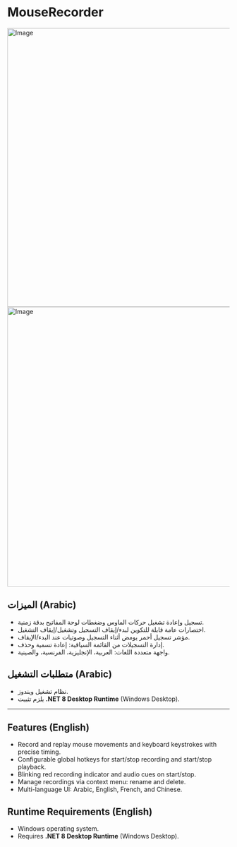 # MouseRecorder

<img width="621" height="632" alt="Image" src="https://github.com/user-attachments/assets/b9d77a3a-5a57-4551-9aa3-071e4665b2f7" />
<img width="624" height="634" alt="Image" src="https://github.com/user-attachments/assets/9b6509e4-6c9a-4e21-9520-8c6b44803ec9" />

## الميزات (Arabic)
- تسجيل وإعادة تشغيل حركات الماوس وضغطات لوحة المفاتيح بدقة زمنية.
- اختصارات عامة قابلة للتكوين لبدء/إيقاف التسجيل وتشغيل/إيقاف التشغيل.
- مؤشر تسجيل أحمر يومض أثناء التسجيل وصوتيات عند البدء/الإيقاف.
- إدارة التسجيلات من القائمة السياقية: إعادة تسمية وحذف.
- واجهة متعددة اللغات: العربية، الإنجليزية، الفرنسية، والصينية.

## متطلبات التشغيل (Arabic)
- نظام تشغيل ويندوز.
- يلزم تثبيت **.NET 8 Desktop Runtime** (Windows Desktop).

---

## Features (English)
- Record and replay mouse movements and keyboard keystrokes with precise timing.
- Configurable global hotkeys for start/stop recording and start/stop playback.
- Blinking red recording indicator and audio cues on start/stop.
- Manage recordings via context menu: rename and delete.
- Multi-language UI: Arabic, English, French, and Chinese.

## Runtime Requirements (English)
- Windows operating system.
- Requires **.NET 8 Desktop Runtime** (Windows Desktop).
